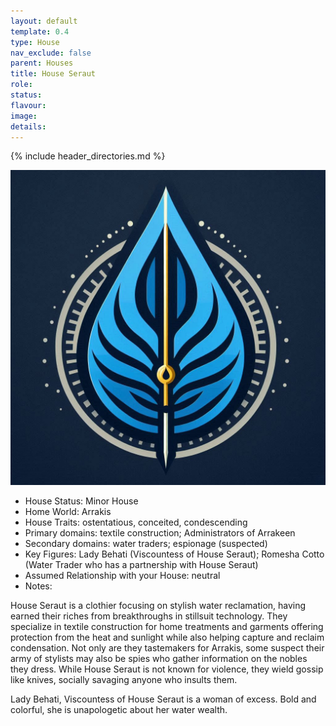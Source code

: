 ```yaml
---
layout: default
template: 0.4
type: House
nav_exclude: false
parent: Houses
title: House Seraut
role: 
status: 
flavour: 
image: 
details:
---
```

{% include header_directories.md %}

![](../../imgs/IMG_9052.jpeg)

- House Status: Minor House  
- Home World: Arrakis  
- House Traits: ostentatious, conceited, condescending  
- Primary domains: textile construction; Administrators of Arrakeen  
- Secondary domains: water traders; espionage (suspected)  
- Key Figures: Lady Behati (Viscountess of House Seraut); Romesha Cotto (Water Trader who has a partnership with House Seraut)  
- Assumed Relationship with your House: neutral  
- Notes:  

House Seraut is a clothier focusing on stylish water reclamation, having earned their riches from breakthroughs in stillsuit technology. They specialize in textile construction for home treatments and garments offering protection from the heat and sunlight while also helping capture and reclaim condensation. Not only are they tastemakers for Arrakis, some suspect their army of stylists may also be spies who gather information on the nobles they dress. While House Seraut is not known for violence, they wield gossip like knives, socially savaging anyone who insults them.  

Lady Behati, Viscountess of House Seraut is a woman of excess. Bold and colorful, she is unapologetic about her water wealth.